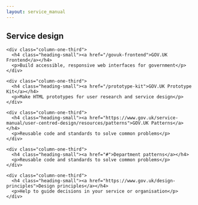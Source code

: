 ```yaml
---
layout: service_manual
---
```


<main id="content" role="main">

<!-- Top: Service design -->

<div class="grid-row" id="design">
  <div class="column-one-third">
    <h2 class="heading-medium">Service design</h2>
  </div>
</div>


<div class="grid-row">

    <div class="column-one-third">
      <h4 class="heading-small"><a href="/govuk-frontend">GOV.UK Frontend</a></h4>
      <p>Build accessible, responsive web interfaces for government</p>
    </div>

    <div class="column-one-third">
      <h4 class="heading-small"><a href="/prototype-kit">GOV.UK Prototype Kit</a></h4>
      <p>Make HTML prototypes for user research and service design</p>
    </div>

    <div class="column-one-third">
      <h4 class="heading-small"><a href="https://www.gov.uk/service-manual/user-centred-design/resources/patterns">GOV.UK Patterns</a></h4>
      <p>Reusable code and standards to solve common problems</p>
    </div>

</div>

<div class="grid-row">

    <div class="column-one-third">
      <h4 class="heading-small"><a href="#">Department patterns</a></h4>
      <p>Reusable code and standards to solve common problems</p>
    </div>

    <div class="column-one-third">
      <h4 class="heading-small"><a href="https://www.gov.uk/design-principles">Design principles</a></h4>
      <p>Help to guide decisions in your service or organisation</p>
    </div>

</div>

<!-- Bottom: Service design -->

</main>